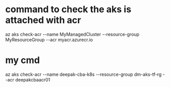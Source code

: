 # command to check the aks is attached with acr
az aks check-acr --name MyManagedCluster --resource-group MyResourceGroup --acr myacr.azurecr.io
# my cmd
az aks check-acr --name deepak-cba-k8s --resource-group dm-aks-tf-rg --acr deepakcbaacr01